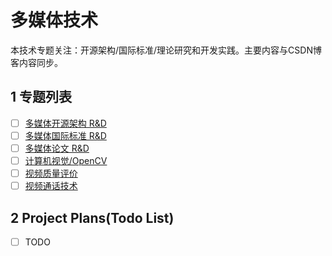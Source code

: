 # 多媒体技术

本技术专题关注：开源架构/国际标准/理论研究和开发实践。主要内容与CSDN博客内容同步。

## 1 专题列表

- [ ] [多媒体开源架构 R&D](media-framework/README.md)
- [ ] [多媒体国际标准 R&D](media-standard/README.md)
- [ ] [多媒体论文 R&D](media-paper/README.md)
- [ ] [计算机视觉/OpenCV](media-framework/opencv/README.md)
- [ ] [视频质量评价](video-quality/README.md)
- [ ] [视频通话技术](video-chat/README.md)

## 2 Project Plans(Todo List)

- [ ]   TODO